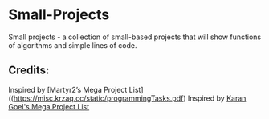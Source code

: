 # Small-Projects
Small projects - a collection of small-based projects that will show functions of algorithms and simple lines of code.

## Credits:

Inspired by [Martyr2’s Mega Project List]((https://misc.krzaq.cc/static/programmingTasks.pdf)
Inspired by [Karan Goel's Mega Project List](https://github.com/karan/Projects)

